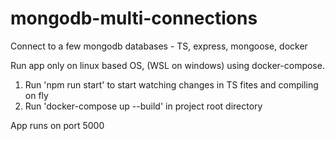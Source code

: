 # mongodb-multi-connections
Connect to a few mongodb databases - TS, express, mongoose, docker

Run app only on linux based OS, (WSL on windows) using docker-compose.
1) Run 'npm run start' to start watching changes in TS fites and compiling on fly
2) Run 'docker-compose up --build' in project root directory

App runs on port 5000
